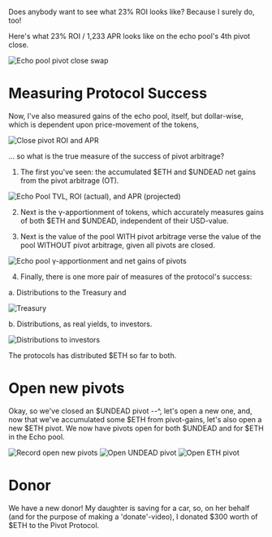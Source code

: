 Does anybody want to see what 23% ROI looks like? Because I surely do, too!

Here's what 23% ROI / 1,233 APR looks like on the echo pool's 4th pivot close.

![Echo pool pivot close swap](imgs/01a-fourth-echo-pivot-close.png)

# Measuring Protocol Success

Now, I've also measured gains of the echo pool, itself, but dollar-wise, which is dependent upon price-movement of the tokens, 

![Close pivot ROI and APR](imgs/01b-close-pivot-roi.png)

... so what is the true measure of the success of pivot arbitrage?

1. The first you've seen: the accumulated $ETH and $UNDEAD net gains from the pivot arbitrage (OT).

![Echo Pool TVL, ROI (actual), and APR (projected)](imgs/01c-pool-composition-and-roi.png)

2. Next is the γ-apportionment of tokens, which accurately measures gains of both $ETH and $UNDEAD, independent of their USD-value. 

3. Next is the value of the pool WITH pivot arbitrage verse the value of the pool WITHOUT pivot arbitrage, given all pivots are closed.

![Echo pool γ-apportionment and net gains of pivots](imgs/01d-pool-apportionment.png)

4. Finally, there is one more pair of measures of the protocol's success:

a. Distributions to the Treasury and

![Treasury](imgs/02a-treasury.png)

b. Distributions, as real yields, to investors.

![Distributions to investors](imgs/02b-distributions.png)

The protocols has distributed $ETH so far to both.

# Open new pivots

Okay, so we've closed an $UNDEAD pivot --^, let's open a new one, and, now that we've accumulated some $ETH from pivot-gains, let's also open a new $ETH pivot. We now have pivots open for both $UNDEAD and for $ETH in the Echo pool.

![Record open new pivots](imgs/03a-open-pivots.png)
![Open UNDEAD pivot](imgs/03b-open-undead-pivot.png)
![Open ETH pivot](imgs/03c-open-eth-pivot.png)

# Donor

We have a new donor! My daughter is saving for a car, so, on her behalf (and for the purpose of making a 'donate'-video), I donated $300 worth of $ETH to the Pivot Protocol.
